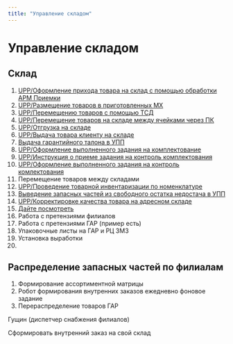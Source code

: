 ```yaml
---
title: "Управление складом"
---
```


# Управление складом

## Склад

1. [UPP/Оформление прихода товара на склад с помощью обработки АРМ Приемки](UPP/Оформление%20прихода%20товара%20на%20склад%20с%20помощью%20обработки%20АРМ%20Приемки.md)
2. [UPP/Размещение товаров в приготовленных МХ](UPP/Размещение%20товаров%20в%20приготовленных%20МХ.md)
3. [UPP/Перемещению товаров с помощью ТСД](UPP/Перемещению%20товаров%20с%20помощью%20ТСД.md)
4. [UPP/Перемещение товаров на складе между ячейками через ПК](UPP/Перемещение%20товаров%20на%20складе%20между%20ячейками%20через%20ПК.md)
5. [UPP/Отгрузка на складе](UPP/Отгрузка%20на%20складе.md)
6. [UPP/Выдача товара клиенту на складе](UPP/Выдача%20товара%20клиенту%20на%20складе.md)
7. [Выдача гарантийного талона в УПП](UPP/Выдача%20гарантийного%20талона%20в%20УПП.md)
8. [UPP/Оформление выполненного задания на комплектование](UPP/Оформление%20выполненного%20задания%20на%20комплектование.md)
9. [UPP/Инструкция о приеме задания на контроль комплектования](UPP/Инструкция%20о%20приеме%20задания%20на%20контроль%20комплектования.md)
10. [UPP/Оформление выполненного задания на контроль комлектования](UPP/Оформление%20выполненного%20задания%20на%20контроль%20комлектования.md)
11. Перемещение товаров между складами
12. [UPP/Проведение товарной инвентаризации по номенклатуре](UPP/Проведение%20товарной%20инвентаризации%20по%20номенклатуре.md)
13. [Выведение запасных частей из свободного остатка недостача в УПП](UPP/Выведение%20запасных%20частей%20из%20свободного%20остатка%20недостача%20в%20УПП.md)
14. [UPP/Корректировке качества товара на адресном складе](UPP/Корректировке%20качества%20товара%20на%20адресном%20складе.md)
15. [Дайте посмотреть](UPP/Дайте%20посмотреть.md)
16. Работа с претензиями филиалов
17. Работа с претензиями ГАР (пример есть) 
18. Упаковочные листы на ГАР и РЦ ЗМЗ
19. Установка выработки
20. 


## Распределение запасных частей по филиалам
1. Формирование ассортиментной матрицы
2. Робот формирования внутренних заказов ежедневно фоновое задание
3. Перераспределение товаров ГАР

Гущин (диспетчер снабжения филиалов)

Сформировать внутренний заказ на свой склад



